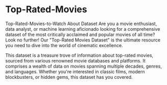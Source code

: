 # Top-Rated-Movies
Top-Rated-Movies-to-Watch
About Dataset
Are you a movie enthusiast, data analyst, or machine learning aficionado looking for a comprehensive dataset of the most critically acclaimed and popular movies of all time? Look no further! Our "Top-Rated Movies Dataset" is the ultimate resource you need to dive into the world of cinematic excellence.

This dataset is a treasure trove of information about top-rated movies, sourced from various renowned movie databases and platforms. It comprises a wealth of data on movies spanning multiple decades, genres, and languages. Whether you're interested in classic films, modern blockbusters, or hidden gems, this dataset has you covered.
